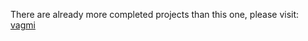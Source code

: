 There are already more completed projects than this one, please visit: [vagmi](https://github.com/wobsoriano/vagmi)
